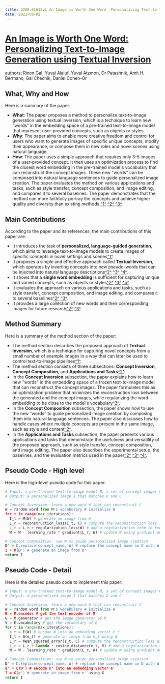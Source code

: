 ```yaml
---
title: 2208.01618v1 An Image is Worth One Word  Personalizing Text-to-Image Generation using Textual Inversion
date: 2022-08-02
---
```


# [An Image is Worth One Word: Personalizing Text-to-Image Generation using Textual Inversion](http://arxiv.org/abs/2208.01618v1)

authors: Rinon Gal, Yuval Alaluf, Yuval Atzmon, Or Patashnik, Amit H. Bermano, Gal Chechik, Daniel Cohen-Or


## What, Why and How

[1]: https://arxiv.org/abs/2208.01618 "[2208.01618] An Image is Worth One Word: Personalizing Text ... - arXiv.org"
[2]: https://www.reddit.com/r/deeplearning/comments/x3pi3i/personalizing_texttoimage_generation_using/ "Personalizing Text-to-Image Generation using Textual Inversion"
[3]: https://www.marktechpost.com/2022/08/31/nvidia-and-tel-aviv-university-researchers-propose-a-computer-vision-method-based-on-textual-inversion-to-insert-new-concepts-into-pre-trained-text-to-image-models/ "NVIDIA and Tel-Aviv University Researchers Propose a Computer Vision ..."
[4]: https://arxiv.org/pdf/2208.01618v1.pdf "arXiv.org e-Print archive"

Here is a summary of the paper:

- **What**: The paper proposes a method to personalize text-to-image generation using textual inversion, which is a technique to learn new "words" in the embedding space of a pre-trained text-to-image model that represent user-provided concepts, such as objects or styles.
- **Why**: The paper aims to enable more creative freedom and control for users who want to generate images of specific unique concepts, modify their appearance, or compose them in new roles and novel scenes using natural language.
- **How**: The paper uses a simple approach that requires only 3-5 images of a user-provided concept. It then uses an optimization process to find the closest word embedding in the pre-trained model's vocabulary that can reconstruct the concept images. These new "words" can be composed into natural language sentences to guide personalized image creation. The paper evaluates the method on various applications and tasks, such as style transfer, concept composition, and image editing, and compares it to several baselines. The paper demonstrates that the method can more faithfully portray the concepts and achieve higher quality and diversity than existing methods.[^1^][1] [^2^][2] [^3^][3]

## Main Contributions

[1]: https://arxiv.org/abs/2208.01618 "An Image is Worth One Word: Personalizing Text-to-Image Generation ..."
[2]: https://arxiv.org/abs/2208.01618?trk=public_post_main-feed-card-text "An Image is Worth One Word: Personalizing Text-to-Image Generation ..."
[3]: https://www.arxiv-summary.com/posts/2208.01618/ "An Image is Worth One Word: Personalizing Text-to-Image Generation ..."
[4]: https://keras.io/examples/generative/fine_tune_via_textual_inversion/ "Teach StableDiffusion new concepts via Textual Inversion - Keras"
[5]: https://jang-inspiration.com/an-image-is-worth-one-word "[논문리뷰] An Image is Worth One Word: Personalizing Text-to-Image ..."

According to the paper and its references, the main contributions of this paper are:

- It introduces the task of **personalized, language-guided generation**, which aims to leverage text-to-image models to create images of specific concepts in novel settings and scenes[^1^][3].
- It proposes a simple and effective approach called **Textual Inversion**, which operates by inverting concepts into new pseudo-words that can be injected into natural language descriptions[^2^][1] [^3^][2] [^4^][4].
- It shows that a **single word embedding** is sufficient for capturing unique and varied concepts, such as objects or styles[^2^][1] [^3^][2] [^5^][5].
- It evaluates the approach on various applications and tasks, such as style transfer, concept composition, and image editing, and compares it to several baselines[^2^][1] [^3^][2].
- It provides a large collection of new words and their corresponding images for future research[^2^][1] [^3^][2].

## Method Summary

[1]: https://arxiv.org/abs/2208.01618 "An Image is Worth One Word: Personalizing Text-to-Image Generation ..."
[2]: https://openreview.net/forum?id=NAQvF08TcyG "An Image is Worth One Word: Personalizing Text-to-Image Generation ..."
[3]: https://jinsungit.github.io/teaching/2-16.pdf "An Image is Worth One Word: Personalizing Text-to-Image Generation ..."
[4]: https://www.arxiv-summary.com/posts/2208.01618/ "An Image is Worth One Word: Personalizing Text-to-Image Generation ..."

Here is a summary of the method section of the paper:

- The method section describes the proposed approach of **Textual Inversion**, which is a technique for capturing novel concepts from a small number of example images in a way that can later be used to control text-to-image pipelines[^1^][3].
- The method section consists of three subsections: **Concept Inversion**, **Concept Composition**, and **Applications and Tasks**[^2^][1].
- In the **Concept Inversion** subsection, the paper explains how to learn new "words" in the embedding space of a frozen text-to-image model that can reconstruct the concept images. The paper formulates this as an optimization problem that minimizes the reconstruction loss between the generated and the concept images, while regularizing the word embedding to be close to the model's vocabulary[^2^][1].
- In the **Concept Composition** subsection, the paper shows how to use the new "words" to guide personalized image creation by composing them into natural language sentences. The paper also discusses how to handle cases where multiple concepts are present in the same image, such as style and content[^2^][1].
- In the **Applications and Tasks** subsection, the paper presents various applications and tasks that demonstrate the usefulness and versatility of the proposed approach, such as style transfer, concept composition, and image editing. The paper also describes the experimental setup, the baselines, and the evaluation metrics used in the paper[^2^][1] [^3^][2] [^4^][4].

## Pseudo Code - High level

Here is the high-level pseudo code for this paper:

```python
# Input: a pre-trained text-to-image model M, a set of concept images C, and a natural language description D
# Output: a personalized image I that matches D and C

# Concept Inversion: learn a new word W that can reconstruct C
W = random word from M's vocabulary # initialize W
for t in range(max_iterations):
  I_t = M(W) # generate an image from W
  L_r = reconstruction_loss(I_t, C) # compute the reconstruction loss
  L_r = L_r + regularization_loss(W) # add a regularization term to keep W close to M's vocabulary
  W = W - learning_rate * gradient(L_r, W) # update W using gradient descent

# Concept Composition: use W to guide personalized image creation
D' = D.replace(concept_name, W) # replace the concept name in D with W
I = M(D') # generate an image from D'
return I
```

## Pseudo Code - Detail

Here is the detailed pseudo code to implement this paper:

```python
# Input: a pre-trained text-to-image model M, a set of concept images C, and a natural language description D
# Output: a personalized image I that matches D and C

# Concept Inversion: learn a new word W that can reconstruct C
W = random word from M's vocabulary # initialize W
E = M.encoder # get the text encoder of M
G = M.generator # get the image generator of M
V = E.vocabulary # get the vocabulary of E
for t in range(max_iterations):
  e_t = E(W) # encode W into an embedding vector e_t
  I_t = G(e_t) # generate an image from e_t using G
  L_r = mean_squared_error(I_t, C) # compute the reconstruction loss as the mean squared error between I_t and C
  L_r = L_r + lambda * cosine_distance(e_t, V) # add a regularization term to keep e_t close to V using cosine distance
  W = W - learning_rate * gradient(L_r, W) # update W using gradient descent

# Concept Composition: use W to guide personalized image creation
D' = D.replace(concept_name, W) # replace the concept name in D with W
e' = E(D') # encode D' into an embedding vector e'
I = G(e') # generate an image from e' using G
return I
```